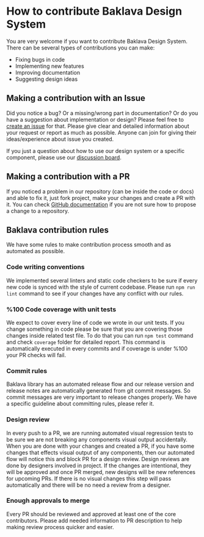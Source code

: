 # How to contribute Baklava Design System

You are very welcome if you want to contribute Baklava Design System. There can be several types of contributions you can make:

* Fixing bugs in code
* Implementing new features
* Improving documentation
* Suggesting design ideas

## Making a contribution with an Issue

Did you notice a bug? Or a missing/wrong part in documentation? Or do you have a suggestion about implementation or design? Please feel free to [create an issue](https://github.com/Trendyol/grace/issues/new) for that. Please give clear and detailed information about your request or report as much as possible. Anyone can join for giving their ideas/experience about issue you created.

If you just a question about how to use our design system or a specific component, please use our [discussion board](https://github.com/Trendyol/grace/discussions).

## Making a contribution with a PR

If you noticed a problem in our repository (can be inside the code or docs) and able to fix it, just fork project, make your changes and create a PR with it. You can check [GitHub documentation](https://docs.github.com/en/pull-requests/collaborating-with-pull-requests/proposing-changes-to-your-work-with-pull-requests/about-branches) if you are not sure how to propose a change to a repository.

## Baklava contribution rules

We have some rules to make contribution process smooth and as automated as possible.

### Code writing conventions

We implemented several linters and static code checkers to be sure if every new code is synced with the style of current codebase. Please run `npm run lint` command to see if your changes have any conflict with our rules.

### %100 Code coverage with unit tests

We expect to cover every line of code we wrote in our unit tests. If you change something in code please be sure that you are covering those changes inside related test file. To do that you can run `npm test` command and check `coverage` folder for detailed report. This command is automatically executed in every commits and if coverage is under %100 your PR checks will fail.

### Commit rules

Baklava library has an automated release flow and our release version and release notes are automatically generated from git commit messages. So commit messages are very important to release changes properly. We have a specific guideline about committing rules, please refer it.

### Design review

In every push to a PR, we are running automated visual regression tests to be sure we are not breaking any components visual output accidentally. When you are done with your changes and created a PR, if you have some changes that effects visual output of any components, then our automated flow will notice this and block PR for a design review. Design reviews are done by designers involved in project. If the changes are intentional, they will be approved and once PR merged, new designs will be new references for upcoming PRs. If there is no visual changes this step will pass automatically and there will be no need a review from a designer.

### Enough approvals to merge

Every PR should be reviewed and approved at least one of the core contributors. Please add needed information to PR description to help making review process quicker and easier.
